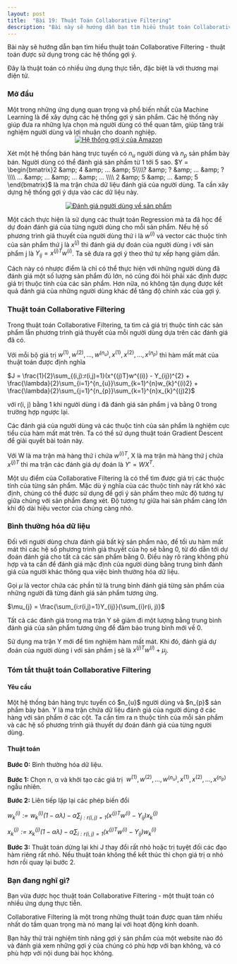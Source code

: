 ```yaml
---
layout: post
title:  "Bài 19: Thuật Toán Collaborative Filtering"
description: "Bài này sẽ hướng dẫn bạn tìm hiểu thuật toán Collaborative Filtering - thuật toán được sử dụng trong các hệ thống gợi ý."
---
```


Bài này sẽ hướng dẫn bạn tìm hiểu thuật toán Collaborative Filtering - thuật toán được sử dụng trong các hệ thống gợi ý.

Đây là thuật toán có nhiều ứng dụng thực tiễn, đặc biệt là với thương mại điện tử.
<!--more-->
<h3>
Mở đầu</h3>
Một trong những ứng dụng quan trọng và phổ biến nhất của Machine Learning là để xây dựng các hệ thống gợi ý sản phẩm. Các hệ thống này giúp đưa ra những lựa chọn mà người dùng có thể quan tâm, giúp tăng trải nghiệm người dùng và lợi nhuận cho doanh nghiệp.

<div class="separator" style="clear: both; text-align: center;">
<a href="https://1.bp.blogspot.com/-5MQRwGmndRI/W0VdQWsRH0I/AAAAAAAAD0s/-AyBIUcueaIbrFSO0Rd89HU1yfEBwDomQCPcBGAYYCw/s1600/product-page-suggestions-09-amazon-mockup-3fd2ae3d9c43414610ef962b92802f3b.jpg" imageanchor="1" style="margin-left: 1em; margin-right: 1em;"><img alt="Hệ thống gợi ý của Amazon" border="0" data-original-height="256" data-original-width="500" src="https://1.bp.blogspot.com/-5MQRwGmndRI/W0VdQWsRH0I/AAAAAAAAD0s/-AyBIUcueaIbrFSO0Rd89HU1yfEBwDomQCPcBGAYYCw/s1600/product-page-suggestions-09-amazon-mockup-3fd2ae3d9c43414610ef962b92802f3b.jpg" title="Hệ thống gợi ý của Amazon" /></a></div>

Xét một hệ thống bán hàng trực tuyến có $n_{u}$ người dùng và $n_{p}$ sản phẩm bày bán. Người dùng có thể đánh giá sản phẩm từ 1 tới 5 sao. $Y = \begin{bmatrix}2 &amp; 4 &amp; ... &amp; 5\\\\? &amp; ? &amp; ... &amp; ? \\\\ ... &amp; ... &amp; ... &amp; ... \\\\ 2 &amp; 5 &amp; ... &amp; 5 \end{bmatrix}$ là ma trận chứa dữ liệu đánh giá của người dùng. Ta cần xây dựng hệ thống gợi ý dựa vào các dữ liệu này.

<div class="separator" style="clear: both; text-align: center;">
<a href="https://4.bp.blogspot.com/-2xZeZYnvzXk/XDyahMiSVgI/AAAAAAAAETo/JRoNHTYE6m8KjN9kKNZLqxOFUk4f6SvQgCLcBGAs/s1600/Untitled.jpg" imageanchor="1" style="margin-left: 1em; margin-right: 1em;"><img alt="Đánh giá người dùng về sản phẩm" border="0" data-original-height="174" data-original-width="500" src="https://4.bp.blogspot.com/-2xZeZYnvzXk/XDyahMiSVgI/AAAAAAAAETo/JRoNHTYE6m8KjN9kKNZLqxOFUk4f6SvQgCLcBGAs/s1600/Untitled.jpg" title="Đánh giá người dùng về sản phẩm" /></a></div>

Một cách thực hiện là sử dụng các thuật toán Regression mà ta đã học để dự đoán đánh giá của từng người dùng cho mỗi sản phẩm. Nếu hệ số phương trình giả thuyết của người dùng thứ i là $w^{(i)}$ và vector các thuộc tính của sản phẩm thứ j là $x^{(j)}$ thì đánh giá dự đoán của người dùng i với sản phẩm j là $Y_{ij} = x^{(j)T}w^{(i)}$. Ta sẽ đưa ra gợi ý theo thứ tự xếp hạng giảm dần.

Cách này có nhược điểm là chỉ có thể thực hiện với những người dùng đã đánh giá một số lượng sản phẩm đủ lớn, nó cũng đòi hỏi phải xác định được giá trị thuộc tính của các sản phẩm. Hơn nữa, nó không tận dụng được kết quả đánh giá của những người dùng khác để tăng độ chính xác của gợi ý.
<h3>
Thuật toán Collaborative Filtering</h3>
Trong thuật toán Collaborative Filtering, ta tìm cả giá trị thuộc tính các sản phẩm lẫn phương trình giả thuyết của mỗi người dùng dựa trên các đánh giá đã có.

Với mỗi bộ giá trị $w^{(1)}, w^{(2)}, ..., w^{(n_{u})}, x^{(1)}, x^{(2)}, ..., x^{(n_{p})}$ thì hàm mất mát của thuật toán được định nghĩa

$J = \frac{1}{2}\sum_{(i,j):r(i,j)=1}(x^{(j)T}w^{(i)} - Y_{ij})^{2} + \frac{\lambda}{2}\sum_{i=1}^{n_{u}}\sum_{k=1}^{n}w_{k}^{(i)2} + \frac{\lambda}{2}\sum_{j=1}^{n_{p}}\sum_{k=1}^{n}x_{k}^{(j)2}$

với r(i, j) bằng 1 khi người dùng i đã đánh giá sản phẩm j và bằng 0 trong trường hợp ngược lại.

Các đánh giá của người dùng và các thuộc tính của sản phẩm là nghiệm cực tiểu của hàm mất mát trên. Ta có thể sử dụng thuật toán Gradient Descent để giải quyết bài toán này.

Với W là ma trận mà hàng thứ i chứa $w^{(i)T}$, X là ma trận mà hàng thứ j chứa $x^{(j)T}$ thì ma trận các đánh giá dự đoán là $Y' = WX^{T}$.

Một ưu điểm của Collaborative Filtering là có thể tìm được giá trị các thuộc tính của từng sản phẩm. Mặc dù ý nghĩa của các thuộc tính này rất khó xác định, chúng có thể được sử dụng để gợi ý sản phẩm theo mức độ tương tự giữa chúng với sản phẩm đang xét. Độ tương tự giữa hai sản phẩm càng lớn khi độ dài hiệu vector của chúng càng nhỏ.
<h3>
Bình thường hóa dữ liệu</h3>
Đối với người dùng chưa đánh giá bất kỳ sản phẩm nào, để tối ưu hàm mất mát thì các hệ số phương trình giả thuyết của họ sẽ bằng 0, từ đó dẫn tới dự đoán đánh giá cho tất cả các sản phẩm bằng 0. Điều này rõ ràng không phù hợp và ta cần để đánh giá mặc định của người dùng bằng trung bình đánh giá của người khác thông qua việc bình thường hóa dữ liệu.

Gọi $\mu$ là vector chứa các phần tử là trung bình đánh giá từng sản phẩm của những người đã từng đánh giá sản phẩm tương ứng.

$\mu_{j} = \frac{\sum_{i:r(i,j)=1}Y_{ij}}{\sum_{i}r(i, j)}$

Tất cả các đánh giá trong ma trận Y sẽ giảm đi một lượng bằng trung bình đánh giá của sản phẩm tương ứng để đảm bảo trung bình mới về 0.

Sử dụng ma trận Y mới để tìm nghiệm hàm mất mát. Khi đó, đánh giá dự đoán của người dùng i với sản phẩm j sẽ là $x^{(j)T}w^{(i)} + \mu_{j}$.
<h3>
Tóm tắt thuật toán Collaborative Filtering</h3>
<h4>
Yêu cầu</h4>
Một hệ thống bán hàng trực tuyến có $n_{u}$ người dùng và $n_{p}$ sản phẩm bày bán. Y là ma trận chứa dữ liệu đánh giá của người dùng ở các hàng với sản phẩm ở các cột. Ta cần tìm ra n thuộc tính của mỗi sản phẩm và các hệ số phương trình giả thuyết dự đoán đánh giá của từng người dùng.
<h4>
Thuật toán</h4>
<b>Bước 0:</b>&nbsp;Bình thường hóa dữ liệu.

<strong>Bước 1: </strong>Chọn n, α và khởi tạo&nbsp;các giá trị&nbsp;&nbsp;$w^{(1)}, w^{(2)}, ..., w^{(n_{u})}, x^{(1)}, x^{(2)}, ..., x^{(n_{p})}$ ngẫu nhiên.

<strong>Bước 2:</strong>&nbsp;Liên tiếp lặp lại các phép biến đổi

<i>$w_{k}^{(i)} := w_{k}^{(i)}(1 - \alpha \lambda) - \alpha \sum_{j:r(i,j)=1}(x^{(j)T}w^{(i)} - Y_{ij})x_{k}^{(j)}$</i>

<i>$x_{k}^{(j)} := x_{k}^{(j)}(1 - \alpha \lambda) - \alpha \sum_{i:r(i,j)=1}(x^{(j)T}w^{(i)} - Y_{ij})w_{k}^{(i)}$</i>

<strong>Bước 3:</strong>&nbsp;Thuật toán dừng lại khi J thay đổi rất nhỏ hoặc trị tuyệt đối các đạo hàm riêng rất nhỏ. Nếu thuật toán không thể kết thúc thì chọn giá trị&nbsp;α nhỏ hơn rồi quay lại bước 2.
<h3>
Bạn đang nghĩ gì?</h3>
Bạn vừa được học thuật toán Collaborative Filtering - một thuật toán có nhiều ứng dụng thực tiễn.

Collaborative Filtering là một trong những thuật toán được quan tâm nhiều nhất do tầm quan trọng mà nó mang lại với hoạt động kinh doanh.

Bạn hãy thử trải nghiệm tính năng gợi ý sản phẩm của một website nào đó và đánh giá xem những gợi ý của chúng có phù hợp với bạn không, và có phù hợp với nội dung bài học không.